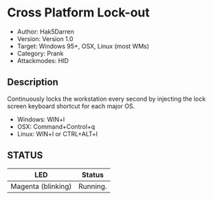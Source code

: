 # Cross Platform Lock-out

* Author: Hak5Darren
* Version: Version 1.0
* Target: Windows 95+, OSX, Linux (most WMs)
* Category: Prank
* Attackmodes: HID
 
## Description

Continuously locks the workstation every second by injecting the lock screen keyboard shortcut for each major OS.

* Windows: WIN+l
* OSX: Command+Control+q
* Linux: WIN+l or CTRL+ALT+l

## STATUS

| LED                 | Status                                 |
| ------------------- | -------------------------------------- |
| Magenta (blinking)  | Running.                               |

